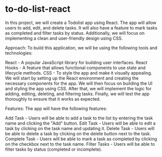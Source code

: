 # to-do-list-react

In this project, we will create a Todolist app using React. The app will allow users to add, edit, and delete tasks. It will also have a feature to mark tasks as completed and filter tasks by status. Additionally, we will focus on implementing a clean and user-friendly design using CSS.

Approach:
To build this application, we will be using the following tools and technologies:

React - A popular JavaScript library for building user interfaces.
React Hooks - A feature that allows functional components to use state and lifecycle methods.
CSS - To style the app and make it visually appealing.
We will start by setting up the React environment and creating the necessary components for the app. We will then focus on building the UI and styling the app using CSS. After that, we will implement the logic for adding, editing, deleting, and filtering tasks. Finally, we will test the app thoroughly to ensure that it works as expected.

Features:
The app will have the following features:

Add Task - Users will be able to add a task to the list by entering the task name and clicking the "Add" button.
Edit Task - Users will be able to edit a task by clicking on the task name and updating it.
Delete Task - Users will be able to delete a task by clicking on the delete button next to the task.
Complete Task - Users will be able to mark a task as completed by clicking on the checkbox next to the task name.
Filter Tasks - Users will be able to filter tasks by status (completed or incomplete).

